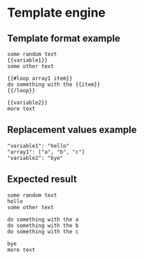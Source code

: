 # Template engine
## Template format example
```
some random text
{{variable1}}
some other text

{{#loop array1 item}}
do something with the {{item}}
{{/loop}}

{{variable2}}
more text
```

## Replacement values example
```
"variable1": "hello"
"array1": ["a", "b", "c"]
"variable2": "bye"
```

## Expected result
```
some random text
hello
some other text

do something with the a
do something with the b
do something with the c

bye
more text
```